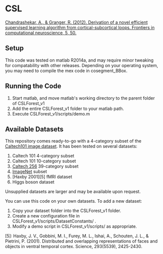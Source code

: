 # CSL
[Chandrashekar, A., & Granger, R. (2012). Derivation of a novel efficient supervised learning algorithm from cortical-subcortical loops. Frontiers in computational neuroscience, 5, 50.][1]

## Setup
This code was tested on matlab R2014a, and may require minor tweaking for compatability with other releases.
Depending on your operating system, you may need to compile the mex code in cosegment_BBox.

## Running the Code
1. Start matlab, and move matlab's working directory to the parent folder of CSLForest_v1
2. Add the entire CSLForest_v1 folder to your matlab path.
3. Execute CSLForest_v1/scripts/demo.m

## Available Datasets
This repository comes ready-to-go with a 4-category subset of the [Caltech101 image dataset][2]. It has been tested on several datasets:
1. Caltech 101 4-category subset
2. Caltech 101 10-category subset
3. [Caltech 256][3] 39-category subset
4. [ImageNet][4] subset
5. [Haxby 2001][5] fMRI dataset
6. Higgs boson dataset

Unsupplied datasets are larger and may be available upon request.

You can use this code on your own datasets. To add a new dataset:
1. Copy your dataset folder into the CSLForest_v1 folder.
2. Create a new configuration file in CSLForest_v1/scripts/DatasetConstants/ .
3. Modify a demo script in CSLForest_v1/scripts/ as appropriate.

[1]: https://www.frontiersin.org/articles/10.3389/fncom.2011.00050/full
[2]: http://www.vision.caltech.edu/Image_Datasets/Caltech101/
[3]: http://www.vision.caltech.edu/Image_Datasets/Caltech256/
[4]: http://www.image-net.org/
[5]: Haxby, J. V., Gobbini, M. I., Furey, M. L., Ishai, A., Schouten, J. L., & Pietrini, P. (2001). Distributed and overlapping representations of faces and objects in ventral temporal cortex. Science, 293(5539), 2425-2430.
